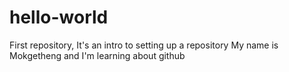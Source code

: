 # hello-world
First repository, It's an intro to setting up a repository
My name is Mokgetheng and I'm learning about github
